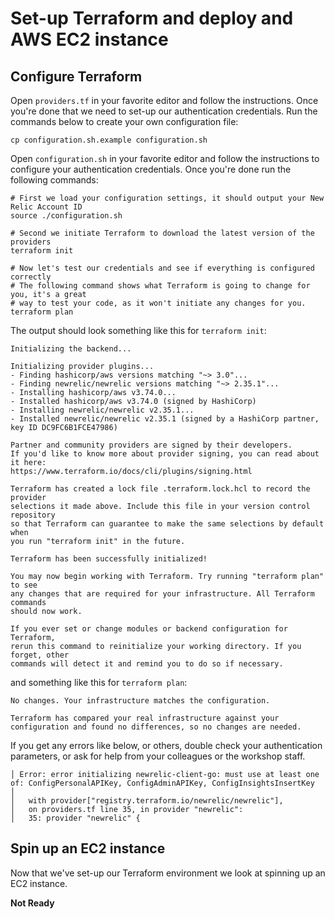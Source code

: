 # Set-up Terraform and deploy and AWS EC2 instance

## Configure Terraform

Open `providers.tf` in your favorite editor and follow the instructions. Once you're done that we need to set-up our authentication credentials. Run the commands below to create your own configuration file:

```
cp configuration.sh.example configuration.sh
```

Open `configuration.sh` in your favorite editor and follow the instructions to configure your authentication credentials. Once you're done run the following commands:

```shell
# First we load your configuration settings, it should output your New Relic Account ID
source ./configuration.sh

# Second we initiate Terraform to download the latest version of the providers
terraform init

# Now let's test our credentials and see if everything is configured correctly
# The following command shows what Terraform is going to change for you, it's a great
# way to test your code, as it won't initiate any changes for you.
terraform plan
```

The output should look something like this for `terraform init`:
```
Initializing the backend...

Initializing provider plugins...
- Finding hashicorp/aws versions matching "~> 3.0"...
- Finding newrelic/newrelic versions matching "~> 2.35.1"...
- Installing hashicorp/aws v3.74.0...
- Installed hashicorp/aws v3.74.0 (signed by HashiCorp)
- Installing newrelic/newrelic v2.35.1...
- Installed newrelic/newrelic v2.35.1 (signed by a HashiCorp partner, key ID DC9FC6B1FCE47986)

Partner and community providers are signed by their developers.
If you'd like to know more about provider signing, you can read about it here:
https://www.terraform.io/docs/cli/plugins/signing.html

Terraform has created a lock file .terraform.lock.hcl to record the provider
selections it made above. Include this file in your version control repository
so that Terraform can guarantee to make the same selections by default when
you run "terraform init" in the future.

Terraform has been successfully initialized!

You may now begin working with Terraform. Try running "terraform plan" to see
any changes that are required for your infrastructure. All Terraform commands
should now work.

If you ever set or change modules or backend configuration for Terraform,
rerun this command to reinitialize your working directory. If you forget, other
commands will detect it and remind you to do so if necessary.
```

and something like this for `terraform plan`:
```
No changes. Your infrastructure matches the configuration.

Terraform has compared your real infrastructure against your configuration and found no differences, so no changes are needed.
```

If you get any errors like below, or others, double check your authentication parameters, or ask for help from your colleagues or the workshop staff.

```
│ Error: error initializing newrelic-client-go: must use at least one of: ConfigPersonalAPIKey, ConfigAdminAPIKey, ConfigInsightsInsertKey
│
│   with provider["registry.terraform.io/newrelic/newrelic"],
│   on providers.tf line 35, in provider "newrelic":
│   35: provider "newrelic" {
```

## Spin up an EC2 instance

Now that we've set-up our Terraform environment we look at spinning up an EC2 instance.

**Not Ready**
